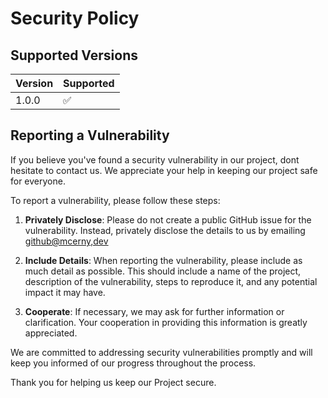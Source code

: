 # Security Policy

## Supported Versions


| Version | Supported          |
| ------- | ------------------ |
| 1.0.0   | :white_check_mark: |


## Reporting a Vulnerability

If you believe you've found a security vulnerability in our project, dont hesitate to contact us. We appreciate your help in keeping our project safe for everyone.

To report a vulnerability, please follow these steps:

1. **Privately Disclose**: Please do not create a public GitHub issue for the vulnerability. Instead, privately disclose the details to us by emailing [github@mcerny,dev](mailto:github@mcerny.dev)

2. **Include Details**: When reporting the vulnerability, please include as much detail as possible. This should include a name of the project, description of the vulnerability, steps to reproduce it, and any potential impact it may have.

3. **Cooperate**: If necessary, we may ask for further information or clarification. Your cooperation in providing this information is greatly appreciated.

We are committed to addressing security vulnerabilities promptly and will keep you informed of our progress throughout the process.

Thank you for helping us keep our Project secure.
